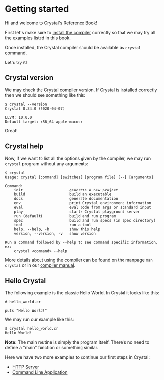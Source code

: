 # Getting started

Hi and welcome to Crystal's Reference Book!

First let's make sure to [install the compiler](https://crystal-lang.org/install/) correctly so that we may try all the examples listed in this book.

Once installed, the Crystal compiler should be available as `crystal` command.

Let's try it!

## Crystal version

We may check the Crystal compiler version. If Crystal is installed correctly then we should see something like this:

```console
$ crystal --version
Crystal 0.34.0 (2020-04-07)

LLVM: 10.0.0
Default target: x86_64-apple-macosx
```

Great!

## Crystal help

Now, if we want to list all the options given by the compiler, we may run `crystal` program without any arguments:

```console
$ crystal
Usage: crystal [command] [switches] [program file] [--] [arguments]

Command:
    init                     generate a new project
    build                    build an executable
    docs                     generate documentation
    env                      print Crystal environment information
    eval                     eval code from args or standard input
    play                     starts Crystal playground server
    run (default)            build and run program
    spec                     build and run specs (in spec directory)
    tool                     run a tool
    help, --help, -h         show this help
    version, --version, -v   show version

Run a command followed by --help to see command specific information, ex:
    crystal <command> --help
```

More details about using the compiler can be found on the manpage `man crystal` or in our [compiler manual](../using_the_compiler/README.md).

## Hello Crystal

The following example is the classic Hello World. In Crystal it looks like this:

```crystal
# hello_world.cr

puts "Hello World!"
```

We may run our example like this:

```console
$ crystal hello_world.cr
Hello World!
```

**Note:** The main routine is simply the program itself. There's no need to define a "main" function or something similar.

Here we have two more examples to continue our first steps in Crystal:
- [HTTP Server](./http_server.md)
- [Command Line Application](./cli.md)
